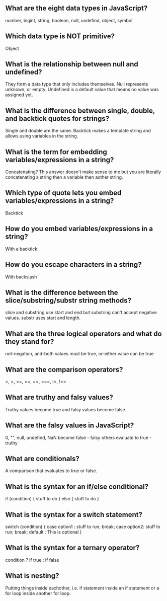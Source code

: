 ## What are the eight data types in JavaScript?
number, bigint, string, boolean, null, undefind, object, symbol

## Which data type is NOT primitive?
Object

## What is the relationship between null and undefined?
They form a data type that only includes themselves. Null represents unknown, or empty. Undefined is a default value that means no value was assigned yet.

## What is the difference between single, double, and backtick quotes for strings?
Single and double are the same. Backtick makes a template string and allows using variables in the string.

## What is the term for embedding variables/expressions in a string?
Concatenating? This answer doesn't make sense to me but you are literally concatenating a string then a variable then aother string.

## Which type of quote lets you embed variables/expressions in a string?
Backtick

## How do you embed variables/expressions in a string?
With a backtick

## How do you escape characters in a string?
With backslash

## What is the difference between the slice/substring/substr string methods?
slice and substring use start and end but substring can't accept negative values. substr uses start and length.

## What are the three logical operators and what do they stand for?
not-negation, and-both values must be true, or-either value can be true

## What are the comparison operators?
<, >, <=, >=, ==, ===, !=, !==

## What are truthy and falsy values?
Truthy values become true and falsy values become false.

## What are the falsy values in JavaScript?
0, "", null, undefind, NaN become false - falsy
others evaluate to true - truthy

## What are conditionals?
A comparison that evaluates to true or false.

## What is the syntax for an if/else conditional?
if (condition) {
    stuff to do
} else {
    stuff to do
}

## What is the syntax for a switch statement?
switch (condition) {
    case option1 :
        stuff to run;
        break;
    case option2:
        stuff to run;
        break;
    default :
        This is optional
}

## What is the syntax for a ternary operator?
condition ? if true : if false

## What is nesting?
Putting things inside eachother, i.e. if statement inside an if statement or a for loop inside another for loop.